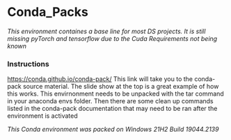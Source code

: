 # Conda_Packs
*This environment containes a base line for most DS projects. It is still missing pyTorch and tensorflow due to the Cuda Requirements not being known*

### Instructions
https://conda.github.io/conda-pack/
This link will take you to the conda-pack source material. The slide show at the top is a great example of how this works. This envirnonment needs to be unpacked with the tar command in your anaconda envs folder. Then there are some clean up commands listed in the conda-pack documentation that may need to be ran after the environment is activated

*This Conda environment was packed on Windows 21H2 Build 19044.2139*
